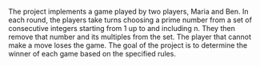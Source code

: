 The project implements a game played by two players, Maria and Ben. In each round, the players take turns choosing a prime number from a set of consecutive integers starting from 1 up to and including n. They then remove that number and its multiples from the set. The player that cannot make a move loses the game. The goal of the project is to determine the winner of each game based on the specified rules.